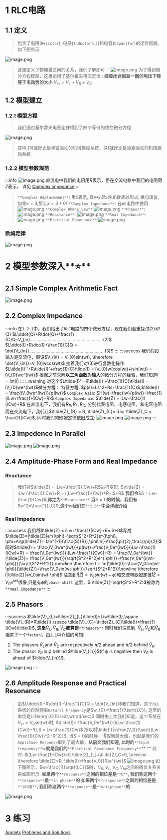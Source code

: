 # 1 RLC电路
## 1.1 定义
> 包含了电阻(`Resistor`), 电感(`Inductor(L)`)和电容(`Capacitor`)的闭合回路, 如下图所示:

![image.png](./2.9_Applications.assets/20230302_1448337618.png)
> 这里定义了物理量之间的关系，我们了解即可：
> ![image.png](./2.9_Applications.assets/20230302_1448338342.png)
> 为了得到微分方程模型，这里运用了基尔霍夫电压定律,: **绕着闭合回路一圈的电压下降等于电动势的大小**
> $V_{in} = V_{L}+V_{R}+V_{C}$



## 1.2 模型建立
### 1.2.1 模型方程
> 我们通过基尔霍夫电压定律得到了四个等价的线性微分方程

![image.png](./2.9_Applications.assets/20230302_1448341174.png)
> 其中,$(3)$就好比是弹簧驱动的机械振动系统，$(4)$就好比是活塞驱动的机械振动系统

### 
### 1.2.2 模型参数规范
:::info
![image.png](./2.9_Applications.assets/20230302_1448346691.png)
直流电中我们的电阻用$R$表示，但在交流电路中我们的电阻用$Z$表示， 详见
[Complex Impedance](http://hyperphysics.phy-astr.gsu.edu/hbase/electric/impcom.html)
:::
> `**Complex Replacement**`: 用$\tilde{x}$表示,  其中$\tilde{x}是x的复数表达形式$; 换句话说，如果$x=3$,那么$\tilde{x} = 3+0i$ 
> `**Complex Impedance**`: 在`AC`电路中使用
> ![image.png](./2.9_Applications.assets/20230302_1448341667.png)
> `**Complex Ohm's Law**`:![image.png](./2.9_Applications.assets/20230302_1448348708.png)
> `**Phasor**`**:**
> ![image.png](./2.9_Applications.assets/20230302_1448344611.png)
> `**Reactance**`: ![image.png](./2.9_Applications.assets/20230302_1448347941.png)
> `**Real Impedance**`:
> ![image.png](./2.9_Applications.assets/20230302_1448349367.png)
> `**Practical Resonance**`:![image.png](./2.9_Applications.assets/20230302_1448346170.png)



### 欧姆定律
![image.png](./2.9_Applications.assets/20230302_1448343532.png)


# 2 模型参数深入**⭐**
## 2.1 Simple Complex Arithmetic Fact
![image.png](./2.9_Applications.assets/20230302_1448341786.png)

## 2.2 Complex Impedance
:::info
在`1.2.1`中，我们给出了`RLC`电路的四个微分方程，现在我们着重探讨$(2)和(3)$
$L\ddot{Q}+R\dot{Q}+\frac{1}{C}Q=V_{in}..........................................................(2)$
$L\ddot{I}+R\dot{I}+\frac{1}{C}Q = \dot{V_{in}}............................................................(3)$
:::
:::success
我们假设输入是交流电，假设$V_{in} = V_{0}sin(wt), \therefore \dot{V_{in}}=V_{0}wcos(wt)$
接着我们对$(3)$进行复数化操作: $L\tilde{I}''+R\tilde{I}'+\frac{1}{C}\tilde{I} = iV_{0}w(cos(wt)+isin(wt)) = iV_{0}we^{iwt}$
根据之前求解**以三角函数为输入**的微分方程的经验，我们知道$I = Im(\tilde{I})$
:::
:::warning
对这个$L\tilde{I}''+R\tilde{I}'+\frac{1}{C}\tilde{I} =  iV_{0}we^{iwt}$微分方程：
特征方程: $p(s)=Ls^2+Rs+\frac{1}{C}$,$\tilde{I} = \frac{iV_0we^{iwt}}{p(iw)}$
`Complex Gain`: $H(w)=\frac{iw}{p(iw)}=\frac{1}{iLw+\frac{1}{iCw}+R}$
`Complex Impedance`: $\tilde{Z} = iLw+\frac{1}{iCw}+R$
在直流电下，我们有$R_R,R_L,R_C$, 分别代表电阻，电感电阻，和电容电阻
而在交流电下，我们让$\tilde{Z}_{R} = R, \tilde{Z}_{L}= iLw, \tilde{Z}_C = \frac{1}{iCw}$, 同时我们的欧姆定律依旧成立:
![image.png](./2.9_Applications.assets/20230302_1448358086.png)
![image.png](./2.9_Applications.assets/20230302_1448359438.png)
:::

## 2.3 Impedence In Parallel
![image.png](./2.9_Applications.assets/20230302_1448357188.png)
![image.png](./2.9_Applications.assets/20230302_1448355378.png)


## 2.4 Amplitude-Phase Form and Real Impedance
### Reactance
> 我们对$\tilde{Z} = iLw+\frac{1}{iCw}+R$进行变形: 
> $\tilde{Z} = iLw+\frac{1}{iCw}+R = i(Lw-\frac{1}{Cw})+R=iS+R$
> **我们令**$S = Lw-\frac{1}{Cw}$**,称之为**`**Reactance**`
> **当**$S=0$**的时候，我们有**$w^2=\frac{1}{LC}$**,这个**$w$**我们在**`**2.6**`**中会详细介绍**


### Real Impedance
:::success
我们将$\tilde{Z} = iLw+\frac{1}{iCw}+R=iS+R$写成$\tilde{Z}=|\tilde{Z}|e^{i\phi}=\sqrt{S^2+R^2}e^{i\phi}, \phi=Arg(\tilde{Z})=tan^{-1}(\frac{S}{R}),\phi\in[-\frac{\pi}{2},\frac{\pi}{2}]$
同时$\tilde{I} = \frac{iV_0we^{iwt}}{p(iw)}=\frac{V_0e^{iwt}}{iLw+\frac{1}{iCw}+R} =  \frac{V_0e^{iwt}}{i(Lw-\frac{1}{Cw})+R} = \frac{V_0e^{iwt}}{\tilde{Z}}= \frac{V_0e^{iwt}}{\sqrt{S^2+R^2}e^{i\phi}}=\frac{V_0e^{i(wt-\phi)}}{\sqrt{S^2+R^2}},\newline \therefore I = Im(\tilde{I})=\frac{V_0sin(wt-\phi)}{\tilde{Z}}=\frac{V_0sin(wt-\phi)}{\sqrt{S^2+R^2}}\newline \therefore I|\tilde{Z}|=V_0sin(wt-\phi)$
注意到$I|\tilde{Z}|=V_0sin(wt-\phi)$和交流电欧姆定律$\tilde{I}\tilde{Z}=V_0e^{iwt}$很像,只是有$\phi$的`phase shift`
这里，$|\tilde{Z}|=\sqrt{S^2+R^2}$被称为`**Real Impedance**`
:::

## 2.5 Phasors
:::success
$\tilde{V}_{L}=\tilde{Z}_{L}\tilde{I}=Liw\tilde{I},\space \tilde{V}_{R}=R\tilde{I},\space \tilde{V}_{C}=\tilde{Z}_{C}\tilde{I}=\frac{1}{iCw}\tilde{I}$**, 这里**$\tilde{V}_{L}, \tilde{V}_{R}, \tilde{V}_{C}$**都算是**`**Phasors**`
同时我们注意到, $\tilde{V}_{L}, \tilde{V}_{C}$和$\tilde{V}_{R}$相差了一个`factor`$i$，由`2.1`中介绍的可知:

1. The phasors $\tilde{V}_{L}$and $\tilde{V}_{C}$ are respectively $π/2$ ahead and $π/2$ behind $\tilde{V}_{R}$.
2. The phasor $\tilde{V}_{R}$ is $\phi$ behind $\tilde{V_{in}}$(if $\phi$ is negative then $\tilde{V}_{R}$ is ahead of $\tilde{V_{in}}$.

![image.png](./2.9_Applications.assets/20230302_1448357025.png)
:::



## 2.6 Amplitude Response and Practical Resonance
> 由$L\ddot{I}+R\dot{I}+\frac{1}{C}Q = \dot{V_{in}}$我们知道，这个`RLC`系统的自然频率`Natural Frequency`是$w_{0}=\frac{1}{\sqrt{LC}},
这里的单位是L(Henry),C(Farad),w(rad/sec)$
> 同时由上文我们知道，这个系统在$V_{in}=V_0sin(wt)$时, $\tilde{I}= \frac{V_0e^{iwt}}{i(Lw-\frac{1}{Cw})+R},S = Lw-\frac{1}{Cw}$
> 所以$|\tilde{I}|=\frac{V_0}{\sqrt{(Lw-\frac{1}{Cw})^2+R^2}}$, 当$S=0$的时候，$|\tilde{I}|$取到最大值，也就是我们的`Amplitude Response`取到了最大值，**从前文我们知道, 此时的**`**Input frequency**`$w$**就是我们的**`**Practical Resonance Frequency**`** **
> 此时: $i(Lw-\frac{1}{Cw})=0,\tilde{Z}_{L}+\tilde{Z}_C=0, \newline \therefore \tilde{Z}=R, \tilde{I}=\frac{V_0}{R}e^{iwt}$
> ![image.png](./2.9_Applications.assets/20230302_1448354196.png)
> 如下图所示，$w=\frac{1}{\sqrt{LC}}$时，$V_R,V_L,V_C,V_{in}$之间的相位关系关系如图所示: 
> **如果两个**`**response**`**之间的相位差是**`**0**`**, 我们称这两个**`**response**`**是**`**in phase**`**的**
> **如果两个**`**response**`**之间的相位差是**`**180度**`**, 我们称这两个**`**response**`**是**`**antiphase**`**的**

![image.png](./2.9_Applications.assets/20230302_1448358139.png)



# 3 练习
[Applets](https://ocw.mit.edu/ans7870/18/18.03SC/seriesRLCCircuit.html)
[Problems and Solutions](https://ocw.mit.edu/courses/18-03sc-differential-equations-fall-2011/3cacbde6e024e8557b5d58420ed5544c_MIT18_03SCF11_ps5_II_s20s.pdf)







